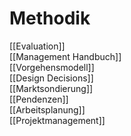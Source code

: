 # Methodik
[[Evaluation]]  
[[Management Handbuch]]  
[[Vorgehensmodell]]  
[[Design Decisions]]  
[[Marktsondierung]]  
[[Pendenzen]]  
[[Arbeitsplanung]]  
[[Projektmanagement]]